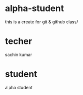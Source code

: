 # alpha-student
this is a create for git &amp; github class/
# techer
sachin kumar
# student
alpha student
